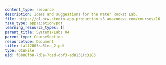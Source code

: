 ```yaml
---
content_type: resource
description: Ideas and suggestions for the Water Rocket Lab.
file: https://ol-ocw-studio-app-production.s3.amazonaws.com/courses/16-01-unified-engineering-i-ii-iii-iv-fall-2005-spring-2006/f6b88fb87d5a7ceddbf3ad81314c3183_fall2003sp5lec_2.pdf
file_type: application/pdf
learning_resource_types: []
parent_title: Systems/Labs 04
parent_type: CourseSection
resourcetype: Document
title: fall2003sp5lec_2.pdf
type: OCWFile
uid: f6b88fb8-7d5a-7ced-dbf3-ad81314c3183
---
```


